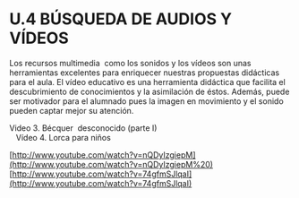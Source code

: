 # U.4 BÚSQUEDA DE AUDIOS Y VÍDEOS

Los recursos multimedia  como los sonidos y los vídeos son unas herramientas excelentes para enriquecer nuestras propuestas didácticas para el aula. El vídeo educativo es una herramienta didáctica que facilita el descubrimiento de conocimientos y la asimilación de éstos. Además, puede ser motivador para el alumnado pues la imagen en movimiento y el sonido pueden captar mejor su atención. 

Video 3. Bécquer  desconocido (parte I)                                                                Vídeo 4. Lorca para niños

[http://www.youtube.com/watch?v=nQDyIzgiepM](http://www.youtube.com/watch?v=nQDyIzgiepM%20) [http://www.youtube.com/watch?v=74gfmSJlqaI](http://www.youtube.com/watch?v=74gfmSJlqaI)

